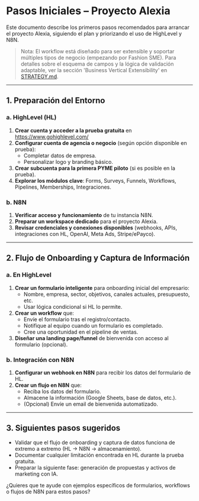 # Pasos Iniciales – Proyecto Alexia

Este documento describe los primeros pasos recomendados para arrancar el proyecto Alexia, siguiendo el plan y priorizando el uso de HighLevel y N8N.

> Nota: El workflow está diseñado para ser extensible y soportar múltiples tipos de negocio (empezando por Fashion SME). Para detalles sobre el esquema de campos y la lógica de validación adaptable, ver la sección 'Business Vertical Extensibility' en [STRATEGY.md](./Proyecto-/STRATEGY.md).

---

## 1. Preparación del Entorno

### a. HighLevel (HL)
1. **Crear cuenta y acceder a la prueba gratuita** en https://www.gohighlevel.com/
2. **Configurar cuenta de agencia o negocio** (según opción disponible en prueba):
   - Completar datos de empresa.
   - Personalizar logo y branding básico.
3. **Crear subcuenta para la primera PYME piloto** (si es posible en la prueba).
4. **Explorar los módulos clave**: Forms, Surveys, Funnels, Workflows, Pipelines, Memberships, Integraciones.

### b. N8N
1. **Verificar acceso y funcionamiento** de tu instancia N8N.
2. **Preparar un workspace dedicado** para el proyecto Alexia.
3. **Revisar credenciales y conexiones disponibles** (webhooks, APIs, integraciones con HL, OpenAI, Meta Ads, Stripe/ePayco).

---

## 2. Flujo de Onboarding y Captura de Información

### a. En HighLevel
1. **Crear un formulario inteligente** para onboarding inicial del empresario:
   - Nombre, empresa, sector, objetivos, canales actuales, presupuesto, etc.
   - Usar lógica condicional si HL lo permite.
2. **Crear un workflow** que:
   - Envíe el formulario tras el registro/contacto.
   - Notifique al equipo cuando un formulario es completado.
   - Cree una oportunidad en el pipeline de ventas.
3. **Diseñar una landing page/funnel** de bienvenida con acceso al formulario (opcional).

### b. Integración con N8N
1. **Configurar un webhook en N8N** para recibir los datos del formulario de HL.
2. **Crear un flujo en N8N** que:
   - Reciba los datos del formulario.
   - Almacene la información (Google Sheets, base de datos, etc.).
   - (Opcional) Envíe un email de bienvenida automatizado.

---

## 3. Siguientes pasos sugeridos
- Validar que el flujo de onboarding y captura de datos funciona de extremo a extremo (HL → N8N → almacenamiento).
- Documentar cualquier limitación encontrada en HL durante la prueba gratuita.
- Preparar la siguiente fase: generación de propuestas y activos de marketing con IA.

¿Quieres que te ayude con ejemplos específicos de formularios, workflows o flujos de N8N para estos pasos?
